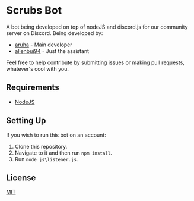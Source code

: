 # Scrubs Bot
A bot being developed on top of nodeJS and discord.js for our community server on Discord. Being developed by:

* [aruha](https://github.com/aruha) - Main developer
* [allenbui94](https://github.com/allenbui94) - Just the assistant

Feel free to help contribute by submitting issues or making pull requests, whatever's cool with you.

## Requirements
* [NodeJS](https://nodejs.org/)

## Setting Up
If you wish to run this bot on an account:
1. Clone this repository.
2. Navigate to it and then run `npm install`.
3. Run `node js\listener.js`.

## License
[MIT](LICENSE)